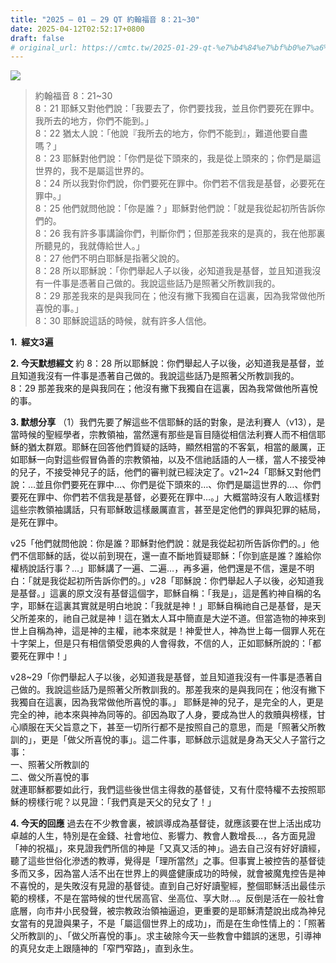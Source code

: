 ```yaml
---
title: "2025 – 01 – 29 QT 約翰福音 8：21~30"
date: 2025-04-12T02:52:17+0800
draft: false
# original_url: https://cmtc.tw/2025-01-29-qt-%e7%b4%84%e7%bf%b0%e7%a6%8f%e9%9f%b3-8%ef%bc%9a2130
---
```


![](/images/qt.jpg)
> 約翰福音 8：21\~30  
> 8：21 耶穌又對他們說：「我要去了，你們要找我，並且你們要死在罪中。我所去的地方，你們不能到。」  
> 8：22 猶太人說：「他說『我所去的地方，你們不能到』，難道他要自盡嗎？」  
> 8：23 耶穌對他們說：「你們是從下頭來的，我是從上頭來的；你們是屬這世界的，我不是屬這世界的。  
> 8：24 所以我對你們說，你們要死在罪中。你們若不信我是基督，必要死在罪中。」  
> 8：25 他們就問他說：「你是誰？」耶穌對他們說：「就是我從起初所告訴你們的。  
> 8：26 我有許多事講論你們，判斷你們；但那差我來的是真的，我在他那裏所聽見的，我就傳給世人。」  
> 8：27 他們不明白耶穌是指著父說的。  
> 8：28 所以耶穌說：「你們舉起人子以後，必知道我是基督，並且知道我沒有一件事是憑著自己做的。我說這些話乃是照著父所教訓我的。  
> 8：29 那差我來的是與我同在；他沒有撇下我獨自在這裏，因為我常做他所喜悅的事。」  
> 8：30 耶穌說這話的時候，就有許多人信他。

**1.  經文3遍**

**2. 今天默想經文**
約 8：28 所以耶穌說：你們舉起人子以後，必知道我是基督，並且知道我沒有一件事是憑著自己做的。我說這些話乃是照著父所教訓我的。  
8：29 那差我來的是與我同在；他沒有撇下我獨自在這裏，因為我常做他所喜悅的事。

**3. 默想分享**
（1）我們先要了解這些不信耶穌的話的對象，是法利賽人（v13），是當時候的聖經學者，宗教領袖，當然還有那些是盲目隨從相信法利賽人而不相信耶穌的猶太群眾。耶穌在回答他們質疑的話時，顯然相當的不客氣，相當的嚴厲，正如耶穌一向對這些假冒偽善的宗教領袖，以及不信祂話語的人一樣，當人不接受神的兒子，不接受神兒子的話，他們的審判就已經決定了。v21\~24「耶穌又對他們說：…並且你們要死在罪中…、你們是從下頭來的…、你們是屬這世界的…、你們要死在罪中、你們若不信我是基督，必要死在罪中…。」大概當時沒有人敢這樣對這些宗教領袖講話，只有耶穌敢這樣嚴厲直言，甚至是定他們的罪與犯罪的結局，是死在罪中。

v25「他們就問他說：你是誰？耶穌對他們說：就是我從起初所告訴你們的。」他們不信耶穌的話，從以前到現在，還一直不斷地質疑耶穌：「你到底是誰？誰給你權柄說話行事？…」耶穌講了一遍、二遍…，再多遍，他們還是不信，還是不明白：「就是我從起初所告訴你們的。」v28「耶穌說：你們舉起人子以後，必知道我是基督。」這裏的原文沒有基督這個字，耶穌自稱：「我是」，這是舊約神自稱的名字，耶穌在這裏其實就是明白地說：「我就是神！」耶穌自稱祂自己是基督，是天父所差來的，祂自己就是神！這在猶太人耳中簡直是大逆不道。但當造物的神來到世上自稱為神，這是神的主權，祂本來就是！神愛世人，神為世上每一個罪人死在十字架上，但是只有相信領受恩典的人會得救，不信的人，正如耶穌所說的：「都要死在罪中！」

v28\~29「你們舉起人子以後，必知道我是基督，並且知道我沒有一件事是憑著自己做的。我說這些話乃是照著父所教訓我的。那差我來的是與我同在；他沒有撇下我獨自在這裏，因為我常做他所喜悅的事。」 耶穌是神的兒子，是完全的人，更是完全的神，祂本來與神為同等的。卻因為取了人身，要成為世人的救贖與榜樣，甘心順服在天父旨意之下，甚至一切所行都不是按照自己的意思，而是「照著父所教訓的」，更是「做父所喜悅的事」。這二件事，耶穌啟示這就是身為天父人子當行之事：  
一、照著父所教訓的  
二、做父所喜悅的事  
就連耶穌都要如此行，我們這些後世信主得救的基督徒，又有什麼特權不去按照耶穌的榜樣行呢？以見證：「我們真是天父的兒女了！」

**4. 今天的回應**
過去在不少教會裏，被誤導成為基督徒，就應該要在世上活出成功卓越的人生，特別是在金錢、社會地位、影響力、教會人數增長…，各方面見證「神的祝福」，來見證我們所信的神是「又真又活的神」。過去自己沒有好好讀經，聽了這些世俗化滲透的教導，覺得是「理所當然」之事。但事實上被控告的基督徒多而又多，因為當人活不出在世界上的興盛健康成功的時候，就會被魔鬼控告是神不喜悅的，是失敗沒有見證的基督徒。直到自己好好讀聖經，整個耶穌活出最佳示範的榜樣，不是在當時候的世代居高官、坐高位、享大財…。反倒是活在一般社會底層，向市井小民發聲，被宗教政治領袖逼迫，更重要的是耶穌清楚說出成為神兒女當有的見證與果子，不是「屬這個世界上的成功」，而是在生命性情上的：「照著父所教訓的」、「做父所喜悅的事」。求主破除今天一些教會中錯誤的迷思，引導神的真兒女走上跟隨神的「窄門窄路」，直到永生。

